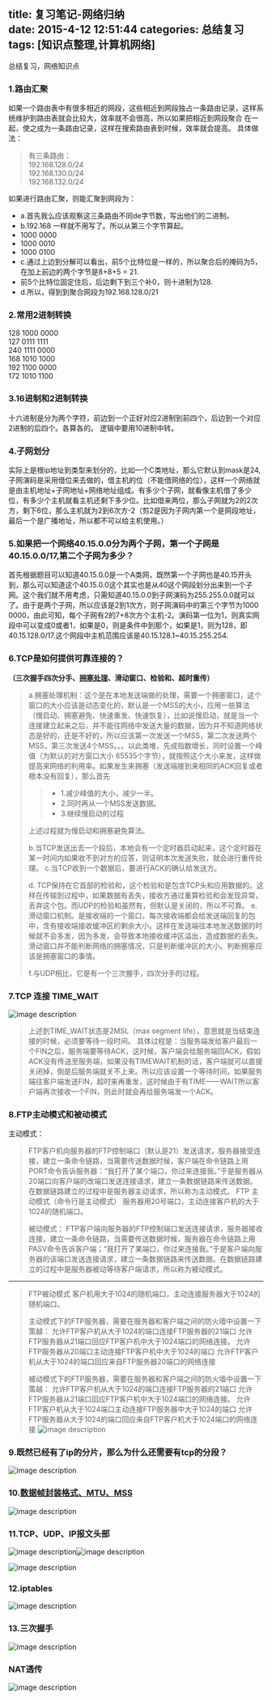 title: 复习笔记-网络归纳  
date: 2015-4-12 12:51:44
categories: 总结复习
tags: [知识点整理,计算机网络] 
---
总结复习，网络知识点
<!--more-->
### 1.路由汇聚
如果一个路由表中有很多相近的网段，这些相近到网段独占一条路由记录，这样系统维护到路由表就会比较大，效率就不会很高，所以如果把相近到网段聚合 在一起，使之成为一条路由记录，这样在搜索路由表到时候，效率就会提高。
具体做法：
> 有三条路由：  
> 192.168.128.0/24  
> 192.168.130.0/24  
> 192.168.132.0/24    

如果进行路由汇聚，则能汇聚到网段为：
- a.首先我么应该观察这三条路由不同de字节数，写出他们的二进制。
- b.192.168 一样就不用写了。所以从第三个字节算起。
- 1000 0000
- 1000 0010
- 1000 0100
- c.通过上边到分解可以看出，前5个比特位是一样的，所以聚合后的掩码为5，在加上前边的两个字节是8+8+5 = 21.
- 前5个比特位固定住后，后边剩下到三个补0，则十进制为128.
- d.所以，得到到聚合网段为192.168.128.0/21

### 2.常用2进制转换
128    1000 0000  
127    0111 1111  
240    1111 0000  
168    1010 1000  
192    1100 0000  
172    1010 1100  
### 3.16进制和2进制转换
十六进制是分为两个字符，前边到一个正好对应2进制到前四个，后边到一个对应2进制的后四个。各算各的。
逻辑中要用10进制中转。

### 4.子网划分
实际上是根ip地址到类型来划分的，比如一个C类地址，那么它默认到mask是24,子网演码是采用借位来去做的，借主机的位（不能借网络的位），这样一个网络就是由主机地址+子网地址+网络地址组成。有多少个子网，就看像主机借了多少位，有多少个主机就看主机还剩下多少位。比如借来两位，那么子网就为2的2次方，剩下6位，那么主机就为2到6次方-2（剪2是因为子网内第一个是网段地址，最后一个是广播地址，所以都不可以给主机使用。）

### 5.如果把一个网络40.15.0.0分为两个子网，第一个子网是40.15.0.0/17,第二个子网为多少？

首先根据题目可以知道40.15.0.0是一个A类网，既然第一个子网也是40.15开头到，那么可以知道这个40.15.0.0这个其实也是从40这个网段划分出来到一个子网。这个我们就不用考虑，只需知道40.15.0.0到子网演码为255.255.0.0就可以了。由于是两个子网，所以应该是2到1次方，则子网演码中的第三个字节为1000 0000，由此可知，每个子网有2的7+8次方个主机-2。演码第一位为1，则真实网段中可以变成0或者1，如果是0，则是条件中到那个，如果是1，则为128，即40.15.128.0/17.这个网段中主机范围应该是40.15.128.1~40.15.255.254.
### 6.TCP是如何提供可靠连接的？
**（三次握手四次分手、[拥塞处理](http://blog.sina.com.cn/s/blog_48ebca64010003t0.html)、滑动窗口、检验和、超时重传）**
> a.拥塞处理机制：这个是在本地发送端做的处理，需要一个拥塞窗口，这个窗口的大小应该是动态变化的，默认是一个MSS的大小，应用一些算法（慢启动、拥塞避免、快速重发、快速恢复），比如说慢启动，就是当一个连接建立起来之后，并不能往网络中发送大量的数据，因为并不知道网络状态是好的，还是不好的，所以应该第一次发送一个MSS，第二次发送两个MSS，第三次发送4个MSS。。。以此类堆，先成指数增长，同时设置一个峰值（为默认的对方窗口大小 65535个字节），就按照这个大小来发，这样做提高来网络的利用率。如果发生来拥塞（发送端接到来相同的ACK回复或者根本没有回复），那么首先
> 
> > -  1.减少峰值的大小，减少一半。
> > -  2.同时再从一个MSS发送数据。
> > -  3.继续慢启动的过程
>  
> 上述过程就为慢启动和拥塞避免算法。
> 
> b.当TCP发送出去一个段后，本地会有一个定时器启动起来，这个定时器在某一时间内如果收不到对方的应答，则证明本次发送失败，就会进行重传处理。
> c.当TCP收到一个数据后，要进行ACK的确认给发送方。
> 
> d. TCP保持在它首部的检验和，这个检验和是包含TCP头和应用数据的。这样在传输到过程中，如果数据有丢失，接收方通过重算检验和会发现异常，丢弃这个包。而UDP的检验和虽然有，但默认是关闭的，所以不可靠。
> e.滑动窗口机制。是接收端的一个窗口，每次接收端都会给发送端回复的包中，含有接收端接收缓冲区的剩余大小。这样在发送端往本地发送数据的时候就不会多发，因为多发，会导致本地接收缓冲区溢出，造成数据的丢失。滑动窗口并不能判断网络的拥塞情况，只是判断缓冲区的大小。判断拥塞应该是拥塞窗口的事情。
> 
> f.与UDP相比，它是有一个三次握手，四次分手的过程。

### 7.TCP 连接 TIME_WAIT
![image description](http://7xkz95.com1.z0.glb.clouddn.com/15-8-10/55067698.jpg)

> 上述到TIME_WAIT状态是2MSL（max segment life），意思就是当结束连接的时候，必须要等待一段时间。
> 具体过程是：当服务端发给客户最后一个FIN之后，服务端要等待ACK，这时候，客户端会给服务端回ACK，假如ACK没有传送至服务端，如果没有TIMEWAIT机制的话，客户端就可以直接关闭掉，倒是后服务端就关不上来。所以应该设置一个等待时间，如果服务端往客户端发送FIN，超时来再重发，这时候由于有TIME——WAIT所以客户端再次接收一个FIN，则此时就会再给服务端发一个ACK。

### 8.FTP主动模式和被动模式

主动模式：
> FTP客户机向服务器的FTP控制端口（默认是21）发送请求，服务器接受连接，建立一条命令链路，当需要传送数据时候，客户端在命令链路上用PORT命令告诉服务器：“我打开了某个端口，你过来连接我。”于是服务器从20端口向客户端的改端口发送连接请求，建立一条数据链路来传送数据。在数据链路建立的过程中是服务器主动请求，所以称为主动模式。 
> FTP 主动模式（命令行是主动模式）
> 服务器用20号端口，主动连接客户机的大于1024的随机端口。
> 
> 被动模式：
> FTP客户端向服务器的FTP控制端口发送连接请求，服务器接收连接，建立一条命令链路，当需要传送数据时候，服务器在命令链路上用PASV命令告诉客户端；“我打开了某端口，你过来连接我。”于是客户端向服务器的该端口发送连接请求，建立一条数据链路来传送数据。在数据链路建立的过程中是服务器被动等待客户端请求，所以称为被动模式。

---

> FTP被动模式
> 客户机用大于1024的随机端口，主动连接服务器大于1024的随机端口。
> 
> 主动模式下的FTP服务器，需要在服务器和客户端之间的防火墙中设置一下策越：
> 允许FTP客户机从大于1024的端口连接FTP服务器的21端口
> 允许FTP服务器从21端口回应FTP客户机中大于1024端口的网络连接。
> 允许FTP服务器从20端口主动连接FTP客户机中大于1024的端口
> 允许FTP客户机从大于1024的端口回应来自FTP服务器20端口的网络连接
> 
> 被动模式下的FTP服务器，需要在服务器和客户端之间的防火墙中设置一下策越：
> 允许FTP客户机从大于1024的端口连接FTP服务器的21端口
> 允许FTP服务器从21端口回应FTP客户机中大于1024端口的网络连接。
> 允许FTP客户机从大于1024端口主动连接FTP服务器中大于1024的端口
> 允许FTP服务器从大于1024的端口回应来自FTP客户机大于1024端口的网络连接
![image description](http://7xkz95.com1.z0.glb.clouddn.com/15-8-10/20845911.jpg)

### 9.既然已经有了ip的分片，那么为什么还需要有tcp的分段？
![image description](http://7xkz95.com1.z0.glb.clouddn.com/15-8-10/72824121.jpg)

### 10.[数据帧封装格式、MTU、MSS](http://infotech.blog.51cto.com/391844/123859 )
![image description](http://7xkz95.com1.z0.glb.clouddn.com/15-8-10/12035922.jpg)

### 11.TCP、UDP、IP报文头部
![image description](http://7xkz95.com1.z0.glb.clouddn.com/15-8-10/22300570.jpg)![image description](http://7xkz95.com1.z0.glb.clouddn.com/15-8-10/48048979.jpg)

![image description](http://7xkz95.com1.z0.glb.clouddn.com/15-8-10/59323400.jpg)
### 12.iptables
![image description](http://7xkz95.com1.z0.glb.clouddn.com/15-8-10/41832642.jpg)
### 13.三次握手
![image description](http://7xkz95.com1.z0.glb.clouddn.com/15-8-10/40534034.jpg)
### NAT透传
![image description](http://7xkz95.com1.z0.glb.clouddn.com/15-8-10/2700751.jpg)